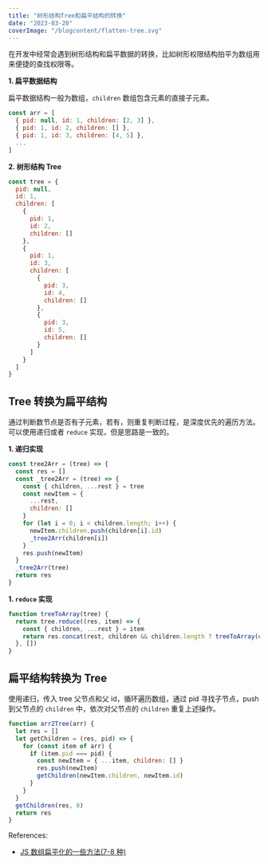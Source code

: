 ```yaml
---
title: "树形结构Tree和扁平结构的转换"
date: "2023-03-20"
coverImage: "/blogcontent/flatten-tree.svg"
---
```


在开发中经常会遇到树形结构和扁平数据的转换，比如树形权限结构拍平为数组用来便捷的查找权限等。

**1. 扁平数据结构**

扁平数据结构一般为数组，`children` 数组包含元素的直接子元素。

```js
const arr = [
  { pid: null, id: 1, children: [2, 3] },
  { pid: 1, id: 2, children: [] },
  { pid: 1, id: 3, children: [4, 5] },
  ...
]
```

**2. 树形结构 Tree**

```js
const tree = {
  pid: null,
  id: 1,
  children: [
    {
      pid: 1,
      id: 2,
      children: []
    },
    {
      pid: 1,
      id: 3,
      children: [
        {
          pid: 3,
          id: 4,
          children: []
        },
        {
          pid: 3,
          id: 5,
          children: []
        }
      ]
    }
  ]
}
```

## Tree 转换为扁平结构

通过判断数节点是否有子元素，若有，则重复判断过程，是深度优先的遍历方法。可以使用递归或者 `reduce` 实现，但是思路是一致的。

**1. 递归实现**

```js
const tree2Arr = (tree) => {
  const res = []
  const _tree2Arr = (tree) => {
    const { children, ...rest } = tree
    const newItem = {
      ...rest,
      children: []
    }
    for (let i = 0; i < children.length; i++) {
      newItem.children.push(children[i].id)
      _tree2Arr(children[i])
    }
    res.push(newItem)
  }
  _tree2Arr(tree)
  return res
}
```

**1. `reduce` 实现**

```js
function treeToArray(tree) {
  return tree.reduce((res, item) => {
    const { children, ...rest } = item
    return res.concat(rest, children && children.length ? treeToArray(children) : [])
  }, [])
}
```

## 扁平结构转换为 Tree

使用递归，传入 tree 父节点和父 id，循环遍历数组，通过 pid 寻找子节点，push 到父节点的 `children` 中，依次对父节点的 `children` 重复上述操作。

```js
function arr2Tree(arr) {
  let res = []
  let getChildren = (res, pid) => {
    for (const item of arr) {
      if (item.pid === pid) {
        const newItem = { ...item, children: [] }
        res.push(newItem)
        getChildren(newItem.children, newItem.id)
      }
    }
  }
  getChildren(res, 0)
  return res
}
```

References:

- [JS 数组扁平化的一些方法(7-8 种)](https://juejin.cn/post/6844903805876699150)
